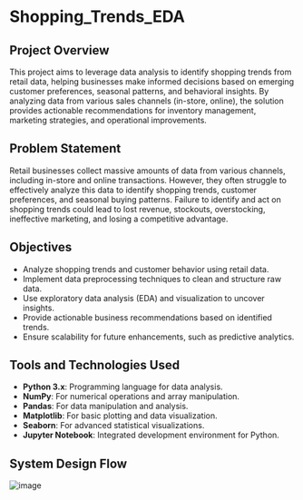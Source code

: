 # Shopping_Trends_EDA

## Project Overview

This project aims to leverage data analysis to identify shopping trends from retail data, helping businesses make informed decisions based on emerging customer preferences, seasonal patterns, and behavioral insights. By analyzing data from various sales channels (in-store, online), the solution provides actionable recommendations for inventory management, marketing strategies, and operational improvements.

## Problem Statement

Retail businesses collect massive amounts of data from various channels, including in-store and online transactions. However, they often struggle to effectively analyze this data to identify shopping trends, customer preferences, and seasonal buying patterns. Failure to identify and act on shopping trends could lead to lost revenue, stockouts, overstocking, ineffective marketing, and losing a competitive advantage.

## Objectives

- Analyze shopping trends and customer behavior using retail data.
- Implement data preprocessing techniques to clean and structure raw data.
- Use exploratory data analysis (EDA) and visualization to uncover insights.
- Provide actionable business recommendations based on identified trends.
- Ensure scalability for future enhancements, such as predictive analytics.

## Tools and Technologies Used

- **Python 3.x**: Programming language for data analysis.
- **NumPy**: For numerical operations and array manipulation.
- **Pandas**: For data manipulation and analysis.
- **Matplotlib**: For basic plotting and data visualization.
- **Seaborn**: For advanced statistical visualizations.
- **Jupyter Notebook**: Integrated development environment for Python.

## System Design Flow

![image](https://github.com/user-attachments/assets/a9fcadd5-e8aa-47b9-a623-f9f9f69120da)
